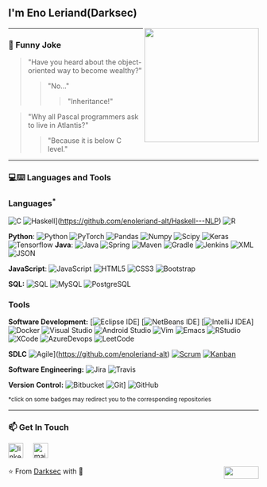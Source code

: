 <h2> I'm Eno Leriand(Darksec)</h2>

<img align='right' src="https://media.giphy.com/media/M9gbBd9nbDrOTu1Mqx/giphy.gif" width="230">

---
### :volcano: Funny Joke

> "Have you heard about the object-oriented way to become wealthy?"
>> "No..."
>>> "Inheritance!"

> "Why all Pascal programmers ask to live in Atlantis?"
>> "Because it is below C level."

---
### 💻:keyboard: Languages and Tools 

### Languages<sup>*</sup>

![C](https://img.shields.io/badge/-A8B9CC?style=flat&logo=c&logoColor=white&link=https://github.com/enoleriand-alt)
![Haskell](https://img.shields.io/badge/-Haskell-purple?style=flat&logo=haskell&logoColor=white&link=https://github.com/enoleriand-alt/Haskell---NLP)](https://github.com/enoleriand-alt/Haskell---NLP)
![R](https://img.shields.io/badge/-R-blue?style=flat&logo=R&logoColor=white&link=https://github.com/enoleriand-alt/Haskell---NLP)

  **Python**:
  ![Python](https://img.shields.io/badge/-Python-black?style=flat&logo=python&link=https://github.com/enoleriand-alt/Python-AWS-TradingAI)
  ![PyTorch](https://img.shields.io/badge/-PyTorch-EE4C2C?style=flat&logo=PyTorch&logoColor=white&link=https://github.com/enoleriand-alt/Python-AWS-TradingAI)
  ![Pandas](https://img.shields.io/badge/-Pandas-150458?style=flat&logo=Pandas&link=https://github.com/enoleriand-alt/Python-AWS-TradingAI)
  ![Numpy](https://img.shields.io/badge/-Numpy-lightgray?style=flat&logo=Numpy&logoColor=white&link=https://github.com/enoleriand-alt/Python-AWS-TradingAI)
  ![Scipy](https://img.shields.io/badge/-Scipy-blue?style=flat&logo=Scipy&logoColor=white&link=https://github.com/enoleriand-alt/Python-AWS-TradingAI)
  ![Keras](https://img.shields.io/badge/-Keras-D00000?style=flat&logo=Keras&link=https://github.com/enoleriand-alt/Python-AWS-TradingAI)
  ![Tensorflow](https://img.shields.io/badge/-Tensorflow-gray?style=flat&logo=tensorflow&link=https://github.com/enoleriand-alt/Python-AWS-TradingAI)
  **Java**: 
  ![Java](https://img.shields.io/badge/Java-orange?style=flat&logo=java&logoColor=white&link=https://github.com/enoleriand-alt/OOP-JAVA-and-Android-App-Developer)
  ![Spring](https://img.shields.io/badge/-Spring-lightgray?style=flat&logo=spring&link=https://github.com/enoleriand-alt/Java-Web-Developer)
  ![Maven](https://img.shields.io/badge/Maven-C71A36?style=flat&logo=apache-maven&link=hhttps://github.com/enoleriand-alt/Java-Web-Developer)
  ![Gradle](https://img.shields.io/badge/Gradle-02303A?style=flat&logo=gradle&link=hhttps://github.com/enoleriand-alt/Java-Web-Developer)
  ![Jenkins](https://img.shields.io/badge/Jenkins-gray?style=flat&logo=jenkins&link=hhttps://github.com/enoleriand-alt/Java-Web-Developer)
  ![XML](https://img.shields.io/badge/-XML-orange?style=flat&logo=xml&link=https://github.com/enoleriand-alt/Java-Web-Developer)
  ![JSON](https://img.shields.io/badge/-JSON-lightgray?style=flat&logo=json&link=https://github.com/enoleriand-alt/Java-Web-Developer)

  **JavaScript**: 
  ![JavaScript](https://img.shields.io/badge/-JavaScript-black?style=flat&logo=javascript&link=https://github.com/enoleriand-alt/Front-End-Dev)
  ![HTML5](https://img.shields.io/badge/-HTML5-E34F26?style=flat&logo=html5&logoColor=white&link=https://github.com/enoleriand-alt/Front-End-Dev)
  ![CSS3](https://img.shields.io/badge/-CSS3-1572B6?style=flat&logo=css3&link=https://github.com/enoleriand-alt/Front-End-Dev)
  ![Bootstrap](https://img.shields.io/badge/-Bootstrap-purple?style=flat&logo=bootstrap&link=https://github.com/enoleriand-alt/Front-End-Dev)

  **SQL:**
  ![SQL](https://img.shields.io/badge/-SQL-orange?style=flat&logo=sql&link=https://github.com/enoleriand-alt)
  ![MySQL](https://img.shields.io/badge/-MySQL-lightgray?style=flat&logo=mysql&link=https://github.com/enoleriand-alt)
  ![PostgreSQL](https://img.shields.io/badge/-PostgreSQL-blue?style=flat&logo=postgresql&link=https://github.com/enoleriand-alt)

### Tools

**Software Development:**
[![Eclipse IDE](https://img.shields.io/badge/-darkblue?style=flat&logo=Eclipse-IDE&logoColor=white&link=https://github.com/enoleriand-alt "Eclipse IDE")]
[![NetBeans IDE](https://img.shields.io/badge/-1B6AC6?style=flat&logo=Apache-NetBeans-IDE&logoColor=white&link=https://github.com/enoleriand-alt "NetBeans IDE")]
[![IntelliJ IDEA](https://img.shields.io/badge/-red?style=flat&logo=IntelliJ-IDEA&logoColor=white&link=https://github.com/enoleriand-alt "IntelliJ IDEA")]
![Docker](https://img.shields.io/badge/-2496ED?style=flat&logo=Docker&logoColor=white&link=https://github.com/Quananhle "Docker")
![Visual Studio](https://img.shields.io/badge/-007ACC?style=flat&logo=Visual-Studio-Code&logoColor=white&link=https://github.com/enoleriand-alt "Visual Studio")
![Android Studio](https://img.shields.io/badge/-3DDC84?style=flat&logo=Android-Studio&logoColor=white&link=https://github.com/Quananhle "Android Studio" )
![Vim](https://img.shields.io/badge/-019733?style=flat&logo=Vim&logoColor=white&link=https://github.com/enoleriand-alt "Vim")
![Emacs](https://img.shields.io/badge/-7F5AB6?style=flat&logo=GNU-Emacs&logoColor=white&link=https://github.com/enolwriand-alt "Emacs")
![RStudio](https://img.shields.io/badge/-75AADB?style=flat&logo=RStudio&logoColor=white&link=https://github.com/enoleriand-alt "RStudio")
![XCode](https://img.shields.io/badge/-1575F9?style=flat&logo=Xcode&logoColor=white&link=https://github.com/enoleriand-alt "XCode")
![AzureDevops](https://img.shields.io/badge/-0175C2?style=flat&logo=azureDevops&logoColor=white&link=https://github.com/enoleriand-alt "AzureDevops")
![LeetCode](https://img.shields.io/badge/-02569B?style=flat&logo=leetCode&logoColor=white&link=https://github.com/enoleriand-alt "LeetCode")

**SDLC**
![Agile](https://img.shields.io/badge/Agile-blue?style=flat&logo=Agile&logoColor=white&link=https://github.com/enoleriand-alt "Agile")](https://github.com/enoleriand-alt) [![Scrum](https://img.shields.io/badge/Scrum-green?style=flat&logo=Scrum&logoColor=white&link=https://github.com/enoleriand-alt "Scrum")](https://github.com/enoleriand-alt) [![Kanban](https://img.shields.io/badge/Kanban-red?style=flat&logo=Kanban&logoColor=white&link=https://github.com/enoleriand-alt "Kanban")](https://github.com/enoleriand-alt)

**Software Engineering:**
![Jira](https://img.shields.io/badge/-Jira-0052CC?style=flat&logo=jira&logoColor=white&link=https://github.com/Quananhle)
![Travis](https://img.shields.io/badge/-Travis-red?style=flat&logo=travis&logoColor=white&link=https://github.com/enoleriand-alt)

**Version Control:**
![Bitbucket](https://img.shields.io/badge/-Bitbucket-blue?style=flat&logo=bitbucket&link=https://github.com/enoleriand-alt)
![Git](https://img.shields.io/badge/-Git-black?style=flat&logo=git&link=https://github.com/enoleriand-alt)] 
![GitHub](https://img.shields.io/badge/-GitHub-181717?style=flat&logo=github&link=https://github.com/enoleriand-alt)

<sup>*click on some badges may redirect you to the corresponding repositories</sup>

 ---
### 📫 Get In Touch
<!--[![LinkedIn](https://www.vectorlogo.zone/logos/linkedin/linkedin-icon.svg "quan-le-5932b8160")](https://www.linkedin.com/in/quan-le-5932b8160/)-->
<a href="mailto:enoleriand1@outlook.com"><img src="https://www.vectorlogo.zone/logos/linkedin/linkedin-icon.svg" width="30px" alt="linkedin"></a>
&nbsp; &nbsp;
<a href="mailto:enoleriand1@outlook.com"><img src="https://www.vectorlogo.zone/logos/gmail/gmail-icon.svg" width="30px" alt="mail"></a> 
&nbsp; &nbsp;
 
⭐️ From [Darksec](https://github.com/enoleriand-alt) with :sparkling_heart: 
<img align="right" width="70" height="25" src="https://visitor-badge.glitch.me/badge?page_id=quananhle.quananhle0">
